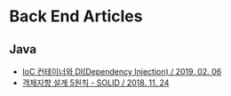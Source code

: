 # Back End Articles

## Java
- [IoC 컨테이너와 DI(Dependency Injection) / 2019. 02. 06](https://dog-developers.tistory.com/12)
- [객체지향 설계 5원칙 - SOLID / 2018. 11. 24](https://sehun-kim.github.io/sehun/solid/)